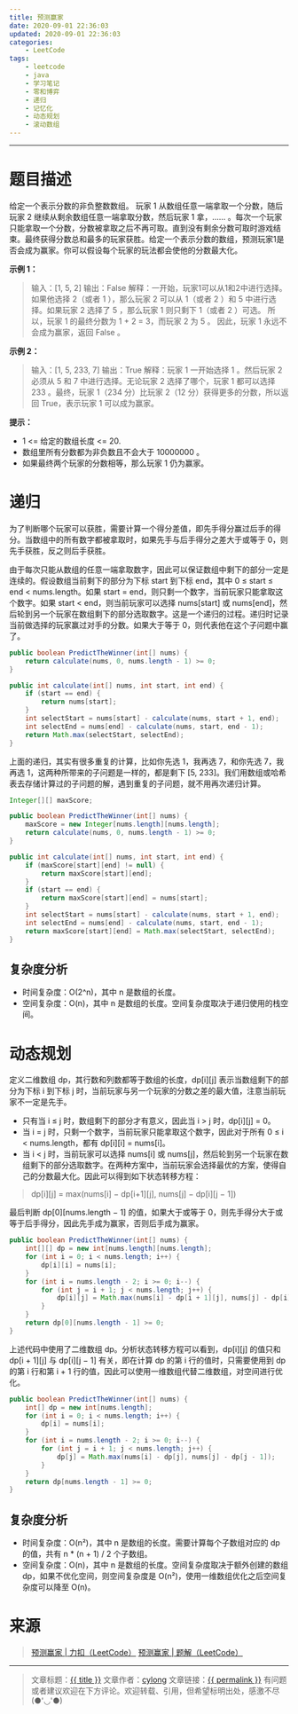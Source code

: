 ```yaml
---
title: 预测赢家
date: 2020-09-01 22:36:03
updated: 2020-09-01 22:36:03
categories:
    - LeetCode
tags:
    - leetcode
    - java
    - 学习笔记
    - 零和博弈
    - 递归
    - 记忆化
    - 动态规划
    - 滚动数组
---
```

---

# 题目描述

给定一个表示分数的非负整数数组。 玩家 1 从数组任意一端拿取一个分数，随后玩家 2 继续从剩余数组任意一端拿取分数，然后玩家 1 拿，…… 。每次一个玩家只能拿取一个分数，分数被拿取之后不再可取。直到没有剩余分数可取时游戏结束。最终获得分数总和最多的玩家获胜。给定一个表示分数的数组，预测玩家1是否会成为赢家。你可以假设每个玩家的玩法都会使他的分数最大化。

**示例 1：**
> 输入：[1, 5, 2]
> 输出：False
> 解释：一开始，玩家1可以从1和2中进行选择。
> 如果他选择 2（或者 1 ），那么玩家 2 可以从 1（或者 2 ）和 5 中进行选择。如果玩家 2 选择了 5 ，那么玩家 1 则只剩下 1（或者 2 ）可选。
> 所以，玩家 1 的最终分数为 1 + 2 = 3，而玩家 2 为 5 。
> 因此，玩家 1 永远不会成为赢家，返回 False 。

**示例 2：**
> 输入：[1, 5, 233, 7]
> 输出：True
> 解释：玩家 1 一开始选择 1 。然后玩家 2 必须从 5 和 7 中进行选择。无论玩家 2 选择了哪个，玩家 1 都可以选择 233 。最终，玩家 1（234 分）比玩家 2（12 分）获得更多的分数，所以返回 True，表示玩家 1 可以成为赢家。

**提示：**

* 1 <= 给定的数组长度 <= 20.
* 数组里所有分数都为非负数且不会大于 10000000 。
* 如果最终两个玩家的分数相等，那么玩家 1 仍为赢家。

<!-- more -->

# 递归

为了判断哪个玩家可以获胜，需要计算一个得分差值，即先手得分赢过后手的得分。当数组中的所有数字都被拿取时，如果先手与后手得分之差大于或等于 0，则先手获胜，反之则后手获胜。

由于每次只能从数组的任意一端拿取数字，因此可以保证数组中剩下的部分一定是连续的。假设数组当前剩下的部分为下标 start 到下标 end，其中 0 ≤ start ≤ end < nums.length。如果 start = end，则只剩一个数字，当前玩家只能拿取这个数字。如果 start < end，则当前玩家可以选择 nums[start] 或 nums[end]，然后轮到另一个玩家在数组剩下的部分选取数字。这是一个递归的过程。递归时记录当前做选择的玩家赢过对手的分数。如果大于等于 0，则代表他在这个子问题中赢了。

```java
public boolean PredictTheWinner(int[] nums) {
    return calculate(nums, 0, nums.length - 1) >= 0;
}

public int calculate(int[] nums, int start, int end) {
    if (start == end) {
        return nums[start];
    }
    int selectStart = nums[start] - calculate(nums, start + 1, end);
    int selectEnd = nums[end] - calculate(nums, start, end - 1);
    return Math.max(selectStart, selectEnd);
}
```

上面的递归，其实有很多重复的计算，比如你先选 1，我再选 7，和你先选 7，我再选 1，这两种所带来的子问题是一样的，都是剩下 [5, 233]。我们用数组或哈希表去存储计算过的子问题的解，遇到重复的子问题，就不用再次递归计算。

```java
Integer[][] maxScore;

public boolean PredictTheWinner(int[] nums) {
    maxScore = new Integer[nums.length][nums.length];
    return calculate(nums, 0, nums.length - 1) >= 0;
}

public int calculate(int[] nums, int start, int end) {
    if (maxScore[start][end] != null) {
        return maxScore[start][end];
    }
    if (start == end) {
        return maxScore[start][end] = nums[start];
    }
    int selectStart = nums[start] - calculate(nums, start + 1, end);
    int selectEnd = nums[end] - calculate(nums, start, end - 1);
    return maxScore[start][end] = Math.max(selectStart, selectEnd);
}
```

## 复杂度分析

* 时间复杂度：O(2^n)，其中 n 是数组的长度。
* 空间复杂度：O(n)，其中 n 是数组的长度。空间复杂度取决于递归使用的栈空间。

# 动态规划

定义二维数组 dp，其行数和列数都等于数组的长度，dp[i][j] 表示当数组剩下的部分为下标 i 到下标 j 时，当前玩家与另一个玩家的分数之差的最大值，注意当前玩家不一定是先手。
* 只有当 i ≤ j 时，数组剩下的部分才有意义，因此当 i > j 时，dp[i][j] = 0。
* 当 i = j 时，只剩一个数字，当前玩家只能拿取这个数字，因此对于所有 0 ≤ i < nums.length，都有 dp[i][i] = nums[i]。
* 当 i < j 时，当前玩家可以选择 nums[i] 或 nums[j]，然后轮到另一个玩家在数组剩下的部分选取数字。在两种方案中，当前玩家会选择最优的方案，使得自己的分数最大化。因此可以得到如下状态转移方程：
> dp[i][j] = max(nums[i] − dp[i+1][j], nums[j] − dp[i][j − 1])

最后判断 dp[0][nums.length − 1] 的值，如果大于或等于 0，则先手得分大于或等于后手得分，因此先手成为赢家，否则后手成为赢家。

```java
public boolean PredictTheWinner(int[] nums) {
    int[][] dp = new int[nums.length][nums.length];
    for (int i = 0; i < nums.length; i++) {
        dp[i][i] = nums[i];
    }
    for (int i = nums.length - 2; i >= 0; i--) {
        for (int j = i + 1; j < nums.length; j++) {
            dp[i][j] = Math.max(nums[i] - dp[i + 1][j], nums[j] - dp[i][j - 1]);
        }
    }
    return dp[0][nums.length - 1] >= 0;
}
```

上述代码中使用了二维数组 dp。分析状态转移方程可以看到，dp[i][j] 的值只和 dp[i + 1][j] 与 dp[i][j − 1] 有关，即在计算 dp 的第 i 行的值时，只需要使用到 dp 的第 i 行和第 i + 1 行的值，因此可以使用一维数组代替二维数组，对空间进行优化。

```java
public boolean PredictTheWinner(int[] nums) {
    int[] dp = new int[nums.length];
    for (int i = 0; i < nums.length; i++) {
        dp[i] = nums[i];
    }
    for (int i = nums.length - 2; i >= 0; i--) {
        for (int j = i + 1; j < nums.length; j++) {
            dp[j] = Math.max(nums[i] - dp[j], nums[j] - dp[j - 1]);
        }
    }
    return dp[nums.length - 1] >= 0;
}
```

## 复杂度分析

* 时间复杂度：O(n²)，其中 n 是数组的长度。需要计算每个子数组对应的 dp 的值，共有 n * (n + 1) / 2 个子数组。
* 空间复杂度：O(n)，其中 n 是数组的长度。空间复杂度取决于额外创建的数组 dp，如果不优化空间，则空间复杂度是 O(n²)，使用一维数组优化之后空间复杂度可以降至 O(n)。

# 来源
> [预测赢家 | 力扣（LeetCode）][1]
> [预测赢家 | 题解（LeetCode）][2]

---

> 文章标题：<a href='{{ permalink }}' title='{{ title }}' >{{ title }}</a>
> 文章作者：[cylong](http://www.cylong.com/about/ "cylong")
> 文章链接：<a href='{{ permalink }}' title='{{ title }}' >{{ permalink }}</a>
> 有问题或者建议欢迎在下方评论。欢迎转载、引用，但希望标明出处，感激不尽(●'◡'●)

[1]: https://leetcode-cn.com/problems/predict-the-winner/ "预测赢家 | 力扣（LeetCode）"
[2]: https://leetcode-cn.com/problems/predict-the-winner/solution/yu-ce-ying-jia-by-leetcode-solution/ "预测赢家 | 题解（LeetCode）"
